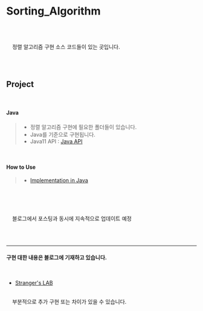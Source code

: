 # Sorting_Algorithm



<br/><br/> 

&nbsp;&nbsp;&nbsp; 정렬 알고리즘 구현 소스 코드들이 있는 곳입니다.  

<br/><br/>  


Project
-----------
<br/>

#### Java  




> - 정렬 알고리즘 구현에 필요한 폴더들이 있습니다.
> - Java를 기준으로 구현됩니다.
> - Java11 API : [Java API](https://docs.oracle.com/en/java/javase/11/docs/api/index.html)

<br/>

#### How to Use
> - [Implementation in Java](https://github.com/kdgyun/Sorting_Algorithm/tree/master/Sorting_Algorithm/Java)


<br/><br/><br/><br/>
&nbsp;&nbsp;&nbsp; 블로그에서 포스팅과 동시에 지속적으로 업데이트 예정 



<br/><br/>

-----------------

#### 구현 대한 내용은 블로그에 기재하고 있습니다.  
<br/>

- [Stranger's LAB](https://st-lab.tistory.com/category/알고리즘/Java)
<br/>
&nbsp;&nbsp;&nbsp; 부분적으로 추가 구현 또는 차이가 있을 수 있습니다.

<br/><br/>


